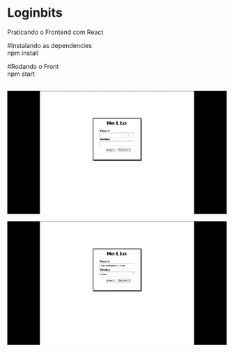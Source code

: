 # Loginbits
Praticando o Frontend com React

#Instalando as dependencies<br>
npm install<br>

#Rodando o Front<br>
npm start<br>
<br>

![alt homepage](https://github.com/K16bits/Loginbits/blob/master/screens/homepage.gif)
<br>

![alt subscribe](https://github.com/K16bits/Loginbits/blob/master/screens/subscribepage.gif)
